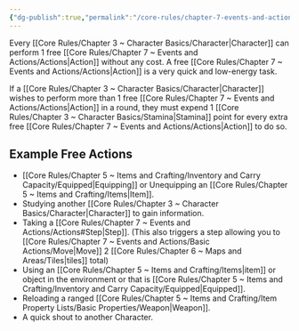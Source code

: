 ```yaml
---
{"dg-publish":true,"permalink":"/core-rules/chapter-7-events-and-actions/free-actions/"}
---
```


Every [[Core Rules/Chapter 3 ~ Character Basics/Character\|Character]] can perform 1 free [[Core Rules/Chapter 7 ~ Events and Actions/Actions\|Action]] without any cost. A free [[Core Rules/Chapter 7 ~ Events and Actions/Actions\|Action]] is a very quick and low-energy task.

If a [[Core Rules/Chapter 3 ~ Character Basics/Character\|Character]] wishes to perform more than 1 free [[Core Rules/Chapter 7 ~ Events and Actions/Actions\|Action]] in a round, they must expend 1 [[Core Rules/Chapter 3 ~ Character Basics/Stamina\|Stamina]] point for every extra free [[Core Rules/Chapter 7 ~ Events and Actions/Actions\|Action]] to do so.


## Example Free Actions
- [[Core Rules/Chapter 5 ~ Items and Crafting/Inventory and Carry Capacity/Equipped\|Equipping]] or Unequipping an [[Core Rules/Chapter 5 ~ Items and Crafting/Items\|Item]].
- Studying another [[Core Rules/Chapter 3 ~ Character Basics/Character\|Character]] to gain information.
- Taking a [[Core Rules/Chapter 7 ~ Events and Actions/Actions#Step\|Step]]. (This also triggers a step allowing you to [[Core Rules/Chapter 7 ~ Events and Actions/Basic Actions/Move\|Move]] 2 [[Core Rules/Chapter 6 ~ Maps and Areas/Tiles\|tiles]] total)
- Using an [[Core Rules/Chapter 5 ~ Items and Crafting/Items\|item]] or object in the environment or that is [[Core Rules/Chapter 5 ~ Items and Crafting/Inventory and Carry Capacity/Equipped\|Equipped]].
- Reloading a ranged [[Core Rules/Chapter 5 ~ Items and Crafting/Item Property Lists/Basic Properties/Weapon\|Weapon]].
- A quick shout to another Character.